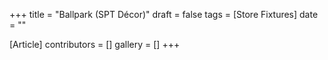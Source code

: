 +++
title = "Ballpark (SPT Décor)"
draft = false
tags = [Store Fixtures]
date = ""

[Article]
contributors = []
gallery = []
+++